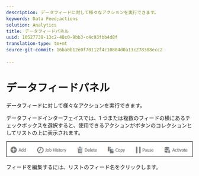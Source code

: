 ```yaml
---
description: データフィードに対して様々なアクションを実行できます。
keywords: Data Feed;actions
solution: Analytics
title: データフィードパネル
uuid: 10527738-13c2-48c0-9bb3-c4c93fbb4d8f
translation-type: tm+mt
source-git-commit: 16ba0b12e0f70112f4c10804d0a13c278388ecc2

---
```



# データフィードパネル

データフィードに対して様々なアクションを実行できます。

データフィードインターフェイスでは、1 つまたは複数のフィードの横にあるチェックボックスを選択すると、使用できるアクションがボタンのコレクションとしてリストの上に表示されます。

![](assets/actions.png)

フィードを編集するには、リストのフィード名をクリックします。
